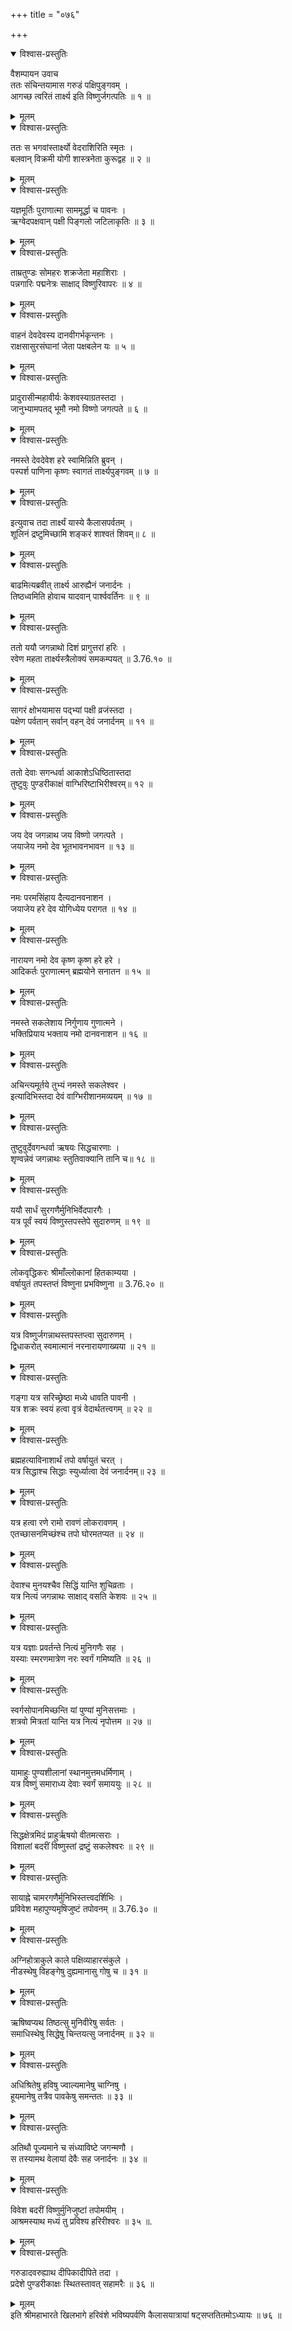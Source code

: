 +++
title = "०७६"

+++

<details open><summary>विश्वास-प्रस्तुतिः</summary>

वैशम्पायन उवाच  
ततः संचिन्तयामास गरुडं पक्षिपुङ्गवम् ।  
आगच्छ त्वरितं तार्क्ष्य इति विष्णुर्जगत्पतिः ॥ १ ॥
</details>

<details><summary>मूलम्</summary>

वैशम्पायन उवाच  
ततः संचिन्तयामास गरुडं पक्षिपुङ्गवम् ।  
आगच्छ त्वरितं तार्क्ष्य इति विष्णुर्जगत्पतिः ॥ १ ॥
</details>

<details open><summary>विश्वास-प्रस्तुतिः</summary>

ततः स भगवांस्तार्क्ष्यो वेदराशिरिति स्मृतः ।  
बलवान् विक्रमी योगी शास्त्रनेता कुरूद्वह ॥ २ ॥
</details>

<details><summary>मूलम्</summary>

ततः स भगवांस्तार्क्ष्यो वेदराशिरिति स्मृतः ।  
बलवान् विक्रमी योगी शास्त्रनेता कुरूद्वह ॥ २ ॥
</details>

<details open><summary>विश्वास-प्रस्तुतिः</summary>

यज्ञमूर्तिः पुराणात्मा साममूर्द्धा च पावनः ।  
ऋग्वेदपक्षवान् पक्षी पिङ्गलो जटिलाकृतिः ॥ ३ ॥
</details>

<details><summary>मूलम्</summary>

यज्ञमूर्तिः पुराणात्मा साममूर्द्धा च पावनः ।  
ऋग्वेदपक्षवान् पक्षी पिङ्गलो जटिलाकृतिः ॥ ३ ॥
</details>

<details open><summary>विश्वास-प्रस्तुतिः</summary>

ताम्रतुण्डः सोमहरः शक्रजेता महाशिराः ।  
पन्नगारिः पद्मनेत्रः साक्षाद् विष्णुरिवापरः ॥ ४ ॥
</details>

<details><summary>मूलम्</summary>

ताम्रतुण्डः सोमहरः शक्रजेता महाशिराः ।  
पन्नगारिः पद्मनेत्रः साक्षाद् विष्णुरिवापरः ॥ ४ ॥
</details>

<details open><summary>विश्वास-प्रस्तुतिः</summary>

वाहनं देवदेवस्य दानवीगर्भकृन्तनः ।  
राक्षसासुरसंघानां जेता पक्षबलेन यः ॥ ५ ॥
</details>

<details><summary>मूलम्</summary>

वाहनं देवदेवस्य दानवीगर्भकृन्तनः ।  
राक्षसासुरसंघानां जेता पक्षबलेन यः ॥ ५ ॥
</details>

<details open><summary>विश्वास-प्रस्तुतिः</summary>

प्रादुरासीन्महावीर्यः केशवस्याग्रतस्तदा ।  
जानुभ्यामपतद् भूमौ नमो विष्णो जगत्पते ॥ ६ ॥
</details>

<details><summary>मूलम्</summary>

प्रादुरासीन्महावीर्यः केशवस्याग्रतस्तदा ।  
जानुभ्यामपतद् भूमौ नमो विष्णो जगत्पते ॥ ६ ॥
</details>

<details open><summary>विश्वास-प्रस्तुतिः</summary>

नमस्ते देवदेवेश हरे स्वामिन्निति ब्रुवन् ।  
पस्पर्श पाणिना कृष्णः स्वागतं तार्क्ष्यपुङ्गवम् ॥ ७ ॥
</details>

<details><summary>मूलम्</summary>

नमस्ते देवदेवेश हरे स्वामिन्निति ब्रुवन् ।  
पस्पर्श पाणिना कृष्णः स्वागतं तार्क्ष्यपुङ्गवम् ॥ ७ ॥
</details>

<details open><summary>विश्वास-प्रस्तुतिः</summary>

इत्युवाच तदा तार्क्ष्यं यास्ये कैलासपर्वतम् ।  
शूलिनं द्रष्टुमिच्छामि शङ्करं शाश्वतं शिवम्॥ ८ ॥
</details>

<details><summary>मूलम्</summary>

इत्युवाच तदा तार्क्ष्यं यास्ये कैलासपर्वतम् ।  
शूलिनं द्रष्टुमिच्छामि शङ्करं शाश्वतं शिवम्॥ ८ ॥
</details>

<details open><summary>विश्वास-प्रस्तुतिः</summary>

बाढमित्यब्रवीत् तार्क्ष्य आरुह्यैनं जनार्दनः ।  
तिष्ठध्वमिति होवाच यादवान् पार्श्ववर्तिनः ॥ ९ ॥
</details>

<details><summary>मूलम्</summary>

बाढमित्यब्रवीत् तार्क्ष्य आरुह्यैनं जनार्दनः ।  
तिष्ठध्वमिति होवाच यादवान् पार्श्ववर्तिनः ॥ ९ ॥
</details>

<details open><summary>विश्वास-प्रस्तुतिः</summary>

ततो ययौ जगन्नाथो दिशं प्रागुत्तरां हरिः ।  
रवेण महता तार्क्ष्यस्त्रैलोक्यं समकम्पयत् ॥ 3.76.१० ॥
</details>

<details><summary>मूलम्</summary>

ततो ययौ जगन्नाथो दिशं प्रागुत्तरां हरिः ।  
रवेण महता तार्क्ष्यस्त्रैलोक्यं समकम्पयत् ॥ 3.76.१० ॥
</details>

<details open><summary>विश्वास-प्रस्तुतिः</summary>

सागरं क्षोभयामास पद्भ्यां पक्षी व्रजंस्तदा ।  
पक्षेण पर्वतान् सर्वान् वहन् देवं जनार्दनम् ॥ ११ ॥
</details>

<details><summary>मूलम्</summary>

सागरं क्षोभयामास पद्भ्यां पक्षी व्रजंस्तदा ।  
पक्षेण पर्वतान् सर्वान् वहन् देवं जनार्दनम् ॥ ११ ॥
</details>

<details open><summary>विश्वास-प्रस्तुतिः</summary>

ततो देवाः सगन्धर्वा आकाशेऽधिष्ठितास्तदा  
तुष्टुवुः पुण्डरीकाक्षं वाग्भिरिष्टाभिरीश्वरम्॥ १२ ॥
</details>

<details><summary>मूलम्</summary>

ततो देवाः सगन्धर्वा आकाशेऽधिष्ठितास्तदा  
तुष्टुवुः पुण्डरीकाक्षं वाग्भिरिष्टाभिरीश्वरम्॥ १२ ॥
</details>

<details open><summary>विश्वास-प्रस्तुतिः</summary>

जय देव जगन्नाथ जय विष्णो जगत्पते ।  
जयाजेय नमो देव भूतभावनभावन ॥ १३ ॥
</details>

<details><summary>मूलम्</summary>

जय देव जगन्नाथ जय विष्णो जगत्पते ।  
जयाजेय नमो देव भूतभावनभावन ॥ १३ ॥
</details>

<details open><summary>विश्वास-प्रस्तुतिः</summary>

नमः परमसिंहाय दैत्यदानवनाशन ।  
जयाजेय हरे देव योगिध्येय परागत ॥ १४ ॥
</details>

<details><summary>मूलम्</summary>

नमः परमसिंहाय दैत्यदानवनाशन ।  
जयाजेय हरे देव योगिध्येय परागत ॥ १४ ॥
</details>

<details open><summary>विश्वास-प्रस्तुतिः</summary>

नारायण नमो देव कृष्ण कृष्ण हरे हरे ।  
आदिकर्तः पुराणात्मन् ब्रह्मयोने सनातन ॥ १५ ॥
</details>

<details><summary>मूलम्</summary>

नारायण नमो देव कृष्ण कृष्ण हरे हरे ।  
आदिकर्तः पुराणात्मन् ब्रह्मयोने सनातन ॥ १५ ॥
</details>

<details open><summary>विश्वास-प्रस्तुतिः</summary>

नमस्ते सकलेशाय निर्गुणाय गुणात्मने ।  
भक्तिप्रियाय भक्ताय नमो दानवनाशन ॥ १६ ॥
</details>

<details><summary>मूलम्</summary>

नमस्ते सकलेशाय निर्गुणाय गुणात्मने ।  
भक्तिप्रियाय भक्ताय नमो दानवनाशन ॥ १६ ॥
</details>

<details open><summary>विश्वास-प्रस्तुतिः</summary>

अचिन्त्यमूर्तये तुभ्यं नमस्ते सकलेश्वर ।  
इत्यादिभिस्तदा देवं वाग्भिरीशानमव्ययम् ॥ १७ ॥
</details>

<details><summary>मूलम्</summary>

अचिन्त्यमूर्तये तुभ्यं नमस्ते सकलेश्वर ।  
इत्यादिभिस्तदा देवं वाग्भिरीशानमव्ययम् ॥ १७ ॥
</details>

<details open><summary>विश्वास-प्रस्तुतिः</summary>

तुष्टुवुर्देवगन्धर्वा ऋषयः सिद्धचारणाः ।  
शृण्वन्नेवं जगन्नाथः स्तुतिवाक्यानि तानि च॥ १८ ॥
</details>

<details><summary>मूलम्</summary>

तुष्टुवुर्देवगन्धर्वा ऋषयः सिद्धचारणाः ।  
शृण्वन्नेवं जगन्नाथः स्तुतिवाक्यानि तानि च॥ १८ ॥
</details>

<details open><summary>विश्वास-प्रस्तुतिः</summary>

ययौ सार्धं सुरगणैर्मुनिभिर्वेदपारगैः ।  
यत्र पूर्वं स्वयं विष्णुस्तपस्तेपे सुदारुणम् ॥ १९ ॥
</details>

<details><summary>मूलम्</summary>

ययौ सार्धं सुरगणैर्मुनिभिर्वेदपारगैः ।  
यत्र पूर्वं स्वयं विष्णुस्तपस्तेपे सुदारुणम् ॥ १९ ॥
</details>

<details open><summary>विश्वास-प्रस्तुतिः</summary>

लोकवृद्धिकरः श्रीमाँल्लोकानां हितकाम्यया ।  
वर्षायुतं तपस्तप्तं विष्णुना प्रभविष्णुना ॥ 3.76.२० ॥
</details>

<details><summary>मूलम्</summary>

लोकवृद्धिकरः श्रीमाँल्लोकानां हितकाम्यया ।  
वर्षायुतं तपस्तप्तं विष्णुना प्रभविष्णुना ॥ 3.76.२० ॥
</details>

<details open><summary>विश्वास-प्रस्तुतिः</summary>

यत्र विष्णुर्जगन्नाथस्तपस्तप्त्वा सुदारुणम् ।  
द्विधाकरोत् स्वमात्मानं नरनारायणाख्यया ॥ २१ ॥
</details>

<details><summary>मूलम्</summary>

यत्र विष्णुर्जगन्नाथस्तपस्तप्त्वा सुदारुणम् ।  
द्विधाकरोत् स्वमात्मानं नरनारायणाख्यया ॥ २१ ॥
</details>

<details open><summary>विश्वास-प्रस्तुतिः</summary>

गङ्गा यत्र सरिच्छ्रेष्ठा मध्ये धावति पावनी ।  
यत्र शक्रः स्वयं हत्वा वृत्रं वेदार्थतत्त्वगम् ॥ २२ ॥
</details>

<details><summary>मूलम्</summary>

गङ्गा यत्र सरिच्छ्रेष्ठा मध्ये धावति पावनी ।  
यत्र शक्रः स्वयं हत्वा वृत्रं वेदार्थतत्त्वगम् ॥ २२ ॥
</details>

<details open><summary>विश्वास-प्रस्तुतिः</summary>

ब्रह्महत्याविनाशार्थं तपो वर्षायुतं चरत् ।  
यत्र सिद्धाश्च सिद्धाः स्युर्ध्यात्वा देवं जनार्दनम्॥ २३ ॥
</details>

<details><summary>मूलम्</summary>

ब्रह्महत्याविनाशार्थं तपो वर्षायुतं चरत् ।  
यत्र सिद्धाश्च सिद्धाः स्युर्ध्यात्वा देवं जनार्दनम्॥ २३ ॥
</details>

<details open><summary>विश्वास-प्रस्तुतिः</summary>

यत्र हत्वा रणे रामो रावणं लोकरावणम् ।  
एतच्छासनमिच्छंश्च तपो घोरमतप्यत ॥ २४ ॥
</details>

<details><summary>मूलम्</summary>

यत्र हत्वा रणे रामो रावणं लोकरावणम् ।  
एतच्छासनमिच्छंश्च तपो घोरमतप्यत ॥ २४ ॥
</details>

<details open><summary>विश्वास-प्रस्तुतिः</summary>

देवाश्च मुनयश्चैव सिद्धिं यान्ति शुचिव्रताः ।  
यत्र नित्यं जगन्नाथः साक्षाद् वसति केशवः ॥ २५ ॥
</details>

<details><summary>मूलम्</summary>

देवाश्च मुनयश्चैव सिद्धिं यान्ति शुचिव्रताः ।  
यत्र नित्यं जगन्नाथः साक्षाद् वसति केशवः ॥ २५ ॥
</details>

<details open><summary>विश्वास-प्रस्तुतिः</summary>

यत्र यज्ञाः प्रवर्तन्ते नित्यं मुनिगणैः सह ।  
यस्याः स्मरणमात्रेण नरः स्वर्गं गमिष्यति ॥ २६ ॥
</details>

<details><summary>मूलम्</summary>

यत्र यज्ञाः प्रवर्तन्ते नित्यं मुनिगणैः सह ।  
यस्याः स्मरणमात्रेण नरः स्वर्गं गमिष्यति ॥ २६ ॥
</details>

<details open><summary>विश्वास-प्रस्तुतिः</summary>

स्वर्गसोपानमिच्छन्ति यां पुण्यां मुनिसत्तमाः ।  
शत्रवो मित्रतां यान्ति यत्र नित्यं नृपोत्तम ॥ २७ ॥
</details>

<details><summary>मूलम्</summary>

स्वर्गसोपानमिच्छन्ति यां पुण्यां मुनिसत्तमाः ।  
शत्रवो मित्रतां यान्ति यत्र नित्यं नृपोत्तम ॥ २७ ॥
</details>

<details open><summary>विश्वास-प्रस्तुतिः</summary>

यामाहुः पुण्यशीलानां स्थानमुत्तमधर्मिणाम् ।  
यत्र विष्णुं समाराध्य देवाः स्वर्गं समाययुः ॥ २८ ॥
</details>

<details><summary>मूलम्</summary>

यामाहुः पुण्यशीलानां स्थानमुत्तमधर्मिणाम् ।  
यत्र विष्णुं समाराध्य देवाः स्वर्गं समाययुः ॥ २८ ॥
</details>

<details open><summary>विश्वास-प्रस्तुतिः</summary>

सिद्धक्षेत्रमिदं प्राहुर्ऋषयो वीतमत्सराः ।  
विशालां बदरीं विष्णुस्तां द्रष्टुं सकलेश्वरः ॥ २९ ॥
</details>

<details><summary>मूलम्</summary>

सिद्धक्षेत्रमिदं प्राहुर्ऋषयो वीतमत्सराः ।  
विशालां बदरीं विष्णुस्तां द्रष्टुं सकलेश्वरः ॥ २९ ॥
</details>

<details open><summary>विश्वास-प्रस्तुतिः</summary>

सायाह्ने चामरगणैर्मुनिभिस्तत्त्वदर्शिभिः ।  
प्रविवेश महापुण्यमृषिजुष्टं तपोवनम् ॥ 3.76.३० ॥
</details>

<details><summary>मूलम्</summary>

सायाह्ने चामरगणैर्मुनिभिस्तत्त्वदर्शिभिः ।  
प्रविवेश महापुण्यमृषिजुष्टं तपोवनम् ॥ 3.76.३० ॥
</details>

<details open><summary>विश्वास-प्रस्तुतिः</summary>

अग्निहोत्राकुले काले पक्षिव्याहारसंकुले ।  
नीडस्थेषु विहङ्गेषु दुह्यमानासु गोषु च ॥ ३१ ॥
</details>

<details><summary>मूलम्</summary>

अग्निहोत्राकुले काले पक्षिव्याहारसंकुले ।  
नीडस्थेषु विहङ्गेषु दुह्यमानासु गोषु च ॥ ३१ ॥
</details>

<details open><summary>विश्वास-प्रस्तुतिः</summary>

ऋषिष्वप्यथ तिष्ठत्सु मुनिवीरेषु सर्वतः ।  
समाधिस्थेषु सिद्धेषु चिन्तयत्सु जनार्दनम् ॥ ३२ ॥
</details>

<details><summary>मूलम्</summary>

ऋषिष्वप्यथ तिष्ठत्सु मुनिवीरेषु सर्वतः ।  
समाधिस्थेषु सिद्धेषु चिन्तयत्सु जनार्दनम् ॥ ३२ ॥
</details>

<details open><summary>विश्वास-प्रस्तुतिः</summary>

अधिश्रितेषु हविषु ज्वाल्यमानेषु चाग्निषु ।  
हूयमानेषु तत्रैव पावकेषु समन्ततः ॥ ३३ ॥
</details>

<details><summary>मूलम्</summary>

अधिश्रितेषु हविषु ज्वाल्यमानेषु चाग्निषु ।  
हूयमानेषु तत्रैव पावकेषु समन्ततः ॥ ३३ ॥
</details>

<details open><summary>विश्वास-प्रस्तुतिः</summary>

अतिथौ पूज्यमाने च संध्याविष्टे जगन्मणौ ।  
स तस्यामथ वेलायां देवैः सह जनार्दनः ॥ ३४ ॥
</details>

<details><summary>मूलम्</summary>

अतिथौ पूज्यमाने च संध्याविष्टे जगन्मणौ ।  
स तस्यामथ वेलायां देवैः सह जनार्दनः ॥ ३४ ॥
</details>

<details open><summary>विश्वास-प्रस्तुतिः</summary>

विवेश बदरीं विष्णुर्मुनिजुष्टां तपोमयीम् ।  
आश्रमस्याथ मध्यं तु प्रविश्य हरिरीश्वरः ॥ ३५ ॥.
</details>

<details><summary>मूलम्</summary>

विवेश बदरीं विष्णुर्मुनिजुष्टां तपोमयीम् ।  
आश्रमस्याथ मध्यं तु प्रविश्य हरिरीश्वरः ॥ ३५ ॥.
</details>

<details open><summary>विश्वास-प्रस्तुतिः</summary>

गरुडादवरुह्याथ दीपिकादीपिते तदा ।  
प्रदेशे पुण्डरीकाक्षः स्थितस्तावत् सहामरैः ॥ ३६ ॥
</details>

<details><summary>मूलम्</summary>

गरुडादवरुह्याथ दीपिकादीपिते तदा ।  
प्रदेशे पुण्डरीकाक्षः स्थितस्तावत् सहामरैः ॥ ३६ ॥
</details>
इति श्रीमहाभारते खिलभागे हरिवंशे भविष्यपर्वणि कैलासयात्रायां षट्सप्ततितमोऽध्यायः ॥ ७६ ॥